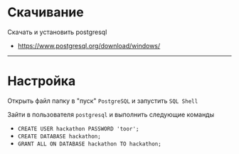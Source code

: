 # Скачивание

Скачать и установить postgresql
- <https://www.postgresql.org/download/windows/>

---
# Настройка

Открыть файл папку в "пуск" `PostgreSQL` и запустить `SQL Shell`

Зайти в пользователя `postgresql` и выполнить следующие команды
- `CREATE USER hackathon PASSWORD 'toor';`
- `CREATE DATABASE hackathon;`
- `GRANT ALL ON DATABASE hackathon TO hackathon;`
